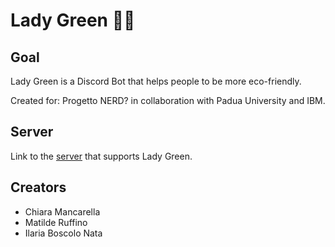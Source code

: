 # Lady Green 🌻🍃

## Goal
Lady Green is a Discord Bot that helps people to be more eco-friendly.

Created for: Progetto NERD? in collaboration with Padua University and IBM.

## Server
Link to the <a href="https://discord.gg/bqrAMPnj">server</a> that supports Lady Green.

## Creators
<ul>
  <li> Chiara Mancarella </li>
  <li> Matilde Ruffino </li>
  <li> Ilaria Boscolo Nata </li>
</ul>
